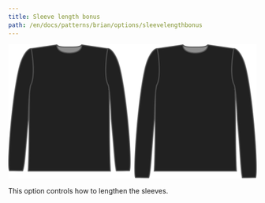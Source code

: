 ```yaml
---
title: Sleeve length bonus
path: /en/docs/patterns/brian/options/sleevelengthbonus
---
```


![The sleeve length bonus option on Brian](./sleevelengthbonus.svg)

This option controls how to lengthen the sleeves.